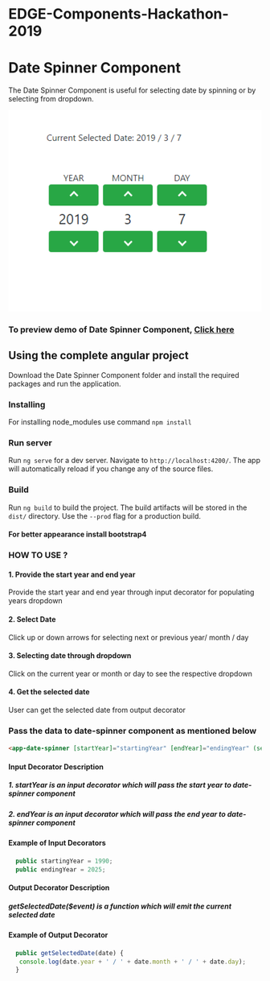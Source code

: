 # EDGE-Components-Hackathon-2019
# Date Spinner Component

The Date Spinner Component is useful for selecting date by spinning or by selecting from dropdown.

<p align="center">
  <img width="800" height="400" src="https://github.com/ERS-HCL/EDGE-Components-Hackathon-2019/blob/ERSEDGE022019037/Image/date_spinner_preview.PNG">
</p>

### To preview demo of Date Spinner Component, [Click here](https://date-spinner-component.stackblitz.io/)

## Using the complete angular project
Download the Date Spinner Component folder and install the required packages and run the application.

### Installing

For installing node_modules use command `npm install`

### Run server

Run `ng serve` for a dev server. Navigate to `http://localhost:4200/`. The app will automatically reload if you change any of the source files.

### Build

Run `ng build` to build the project. The build artifacts will be stored in the `dist/` directory. Use the `--prod` flag for a production build.

#### For better appearance install bootstrap4

### HOW TO USE ?

#### 1. Provide the start year and end year
Provide the start year and end year through input decorator for populating years dropdown

#### 2. Select Date
Click up or down arrows for selecting next or previous year/ month / day  

#### 3. Selecting date through dropdown
Click on the current year or month or day to see the respective dropdown

#### 4. Get the selected date
User can get the selected date from output decorator

### Pass the data to date-spinner component as mentioned below

```html
<app-date-spinner [startYear]="startingYear" [endYear]="endingYear" (selectedDate)="getSelectedDate($event)"></app-date-spinner>
```
#### Input Decorator Description

##### 1. startYear is an input decorator which will pass the start year to date-spinner component

##### 2. endYear is an input decorator which will pass the end year to date-spinner component

#### Example of Input Decorators
```typescript
  public startingYear = 1990;
  public endingYear = 2025;
```

#### Output Decorator Description

##### getSelectedDate($event) is a function which will emit the current selected date

#### Example of Output Decorator
```typescript
  public getSelectedDate(date) {
   console.log(date.year + ' / ' + date.month + ' / ' + date.day);
  }
```

